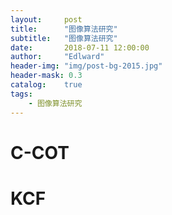```yaml
---
layout:     post
title:      "图像算法研究"
subtitle:   "图像算法研究"
date:       2018-07-11 12:00:00
author:     "Edlward"
header-img: "img/post-bg-2015.jpg"
header-mask: 0.3
catalog:    true
tags:
    - 图像算法研究
---
```



# C-COT

# KCF
[](http://www.p-chao.com/2017-01-19/%E5%9B%BE%E5%83%8F%E8%B7%9F%E8%B8%AA%EF%BC%88%E5%9B%9B%EF%BC%89kcf%E7%AE%97%E6%B3%95/)  
